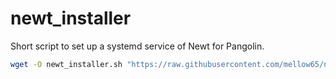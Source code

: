 # newt_installer
Short script to set up a systemd service of Newt for Pangolin.


```bash
wget -O newt_installer.sh "https://raw.githubusercontent.com/mellow65/newt_installer/refs/heads/main/newt_installer.sh" && chmod +x ./newt_installer.sh
```
